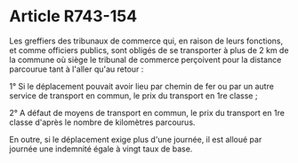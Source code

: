 # Article R743-154

Les greffiers des tribunaux de commerce qui, en raison de leurs fonctions, et comme officiers publics, sont obligés de se transporter à plus de 2 km de la commune où siège le tribunal de commerce perçoivent pour la distance parcourue tant à l'aller qu'au retour :

1° Si le déplacement pouvait avoir lieu par chemin de fer ou par un autre service de transport en commun, le prix du transport en 1re classe ;

2° A défaut de moyens de transport en commun, le prix du transport en 1re classe d'après le nombre de kilomètres parcourus.

En outre, si le déplacement exige plus d'une journée, il est alloué par journée une indemnité égale à vingt taux de base.
